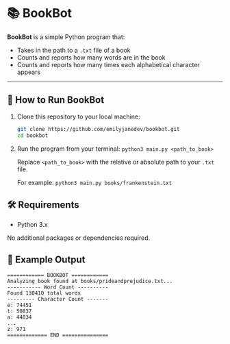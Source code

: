 # 📚 BookBot

**BookBot** is a simple Python program that:

- Takes in the path to a `.txt` file of a book
- Counts and reports how many words are in the book
- Counts and reports how many times each alphabetical character appears

---

## 🚀 How to Run BookBot

1. Clone this repository to your local machine:

   ```bash
   git clone https://github.com/emilyjanedev/bookbot.git
   cd bookbot
   ```

2. Run the program from your terminal:
   `python3 main.py <path_to_book>`

   Replace `<path_to_book>` with the relative or absolute path to your `.txt` file.

   For example:
   `python3 main.py books/frankenstein.txt`

## 🛠 Requirements

- Python 3.x

No additional packages or dependencies required.

## 📝 Example Output

```
============ BOOKBOT ============
Analyzing book found at books/prideandprejudice.txt...
----------- Word Count ----------
Found 130410 total words
--------- Character Count -------
e: 74451
t: 50837
a: 44834
...
z: 971
============= END ===============
```
